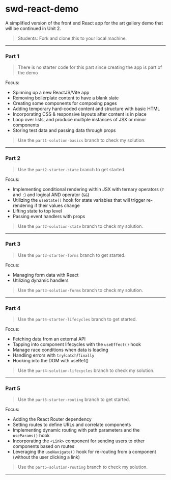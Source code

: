 # swd-react-demo

A simplified version of the front end React app for the art gallery demo that will be continued in Unit 2.

> Students: Fork and clone this to your local machine. 
---

### Part 1

> There is no starter code for this part since creating the app is part of the demo

Focus:
- Spinning up a new ReactJS/Vite app
- Removing boilerplate content to have a blank slate
- Creating some components for composing pages
- Adding temporary hard-coded content and structure with basic HTML
- Incorporating CSS & responsive layouts after content is in place
- Loop over lists, and produce multiple instances of JSX or minor components
- Storing test data and passing data through props

> Use the `part1-solution-basics` branch to check my solution.
---

### Part 2

> Use the `part2-starter-state` branch to get started.

Focus:
- Implementing conditional rendering within JSX with ternary operators (`?` and `:`) and logical AND operator (`&&`)
- Utilizing the `useState()` hook for state variables that will trigger re-rendering if their values change
- Lifting state to top level
- Passing event handlers with props

> Use the `part2-solution-state` branch to check my solution.
---

### Part 3
> Use the `part3-starter-forms` branch to get started.

Focus:
- Managing form data with React
- Utilizing dynamic handlers

> Use the `part3-solution-forms` branch to check my solution.
---

### Part 4

> Use the `part4-starter-lifecycles` branch to get started.

Focus:
- Fetching data from an external API
- Tapping into component lifecycles with the `useEffect()` hook
- Manage race conditions when data is loading
- Handling errors with `try`/`catch`/`finally`
- Hooking into the DOM with useRef()

> Use the `part4-solution-lifecycles` branch to check my solution.
---

### Part 5

> Use the `part5-starter-routing` branch to get started.

Focus:
- Adding the React Router dependency
- Setting routes to define URLs and correlate components
- Implementing dynamic routing with path parameters and the `useParams()` hook
- Incorporating the `<Link>` component for sending users to other components based on routes
- Leveraging the `useNavigate()` hook for re-routing from a component (without the user clicking a link)

> Use the `part5-solution-routing` branch to check my solution.
---
